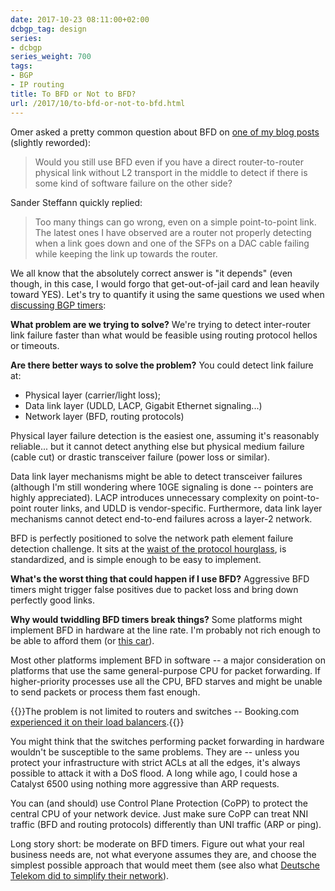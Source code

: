 ```yaml
---
date: 2017-10-23 08:11:00+02:00
dcbgp_tag: design
series:
- dcbgp
series_weight: 700
tags:
- BGP
- IP routing
title: To BFD or Not to BFD?
url: /2017/10/to-bfd-or-not-to-bfd.html
---
```

Omer asked a pretty common question about BFD on [one of my blog posts](https://blog.ipspace.net/2017/10/routing-protocols-perfect-example-of.html) (slightly reworded):

> Would you still use BFD even if you have a direct router-to-router physical link without L2 transport in the middle to detect if there is some kind of software failure on the other side?

Sander Steffann quickly replied:
<!--more-->
> Too many things can go wrong, even on a simple point-to-point link. The latest ones I have observed are a router not properly detecting when a link goes down and one of the SFPs on a DAC cable failing while keeping the link up towards the router.

We all know that the absolutely correct answer is "it depends" (even though, in this case, I would forgo that get-out-of-jail card and lean heavily toward YES). Let's try to quantify it using the same questions we used when [discussing BGP timers](https://blog.ipspace.net/2017/09/improving-bgp-convergence-without.html):

**What problem are we trying to solve?** We're trying to detect inter-router link failure faster than what would be feasible using routing protocol hellos or timeouts.

**Are there better ways to solve the problem?** You could detect link failure at:

-   Physical layer (carrier/light loss);
-   Data link layer (UDLD, LACP, Gigabit Ethernet signaling...)
-   Network layer (BFD, routing protocols)

Physical layer failure detection is the easiest one, assuming it's reasonably reliable... but it cannot detect anything else but physical medium failure (cable cut) or drastic transceiver failure (power loss or similar).

Data link layer mechanisms might be able to detect transceiver failures (although I'm still wondering where 10GE signaling is done -- pointers are highly appreciated). LACP introduces unnecessary complexity on point-to-point router links, and UDLD is vendor-specific. Furthermore, data link layer mechanisms cannot detect end-to-end failures across a layer-2 network.

BFD is perfectly positioned to solve the network path element failure detection challenge. It sits at the [waist of the protocol hourglass](https://www.iab.org/wp-content/IAB-uploads/2010/11/hourglass-london-ietf.pdf), is standardized, and is simple enough to be easy to implement.

**What's the worst thing that could happen if I use BFD?** Aggressive BFD timers might trigger false positives due to packet loss and bring down perfectly good links.

**Why would twiddling BFD timers break things?** Some platforms might implement BFD in hardware at the line rate. I'm probably not rich enough to be able to afford them (or [this car](http://auto.ferrari.com/en_US/sports-cars-models/car-range/laferrari-aperta/)).

Most other platforms implement BFD in software -- a major consideration on platforms that use the same general-purpose CPU for packet forwarding. If higher-priority processes use all the CPU, BFD starves and might be unable to send packets or process them fast enough.

{{<note info>}}The problem is not limited to routers and switches -- Booking.com [experienced it on their load balancers](https://blog.booking.com/troubleshooting-a-journey-into-the-unknown.html).{{</note>}}

You might think that the switches performing packet forwarding in hardware wouldn't be susceptible to the same problems. They are -- unless you protect your infrastructure with strict ACLs at all the edges, it's always possible to attack it with a DoS flood. A long while ago, I could hose a Catalyst 6500 using nothing more aggressive than ARP requests.

You can (and should) use Control Plane Protection (CoPP) to protect the central CPU of your network device. Just make sure CoPP can treat NNI traffic (BFD and routing protocols) differently than UNI traffic (ARP or ping).

Long story short: be moderate on BFD timers. Figure out what your real business needs are, not what everyone assumes they are, and choose the simplest possible approach that would meet them (see also what [Deutsche Telekom did to simplify their network](https://blog.ipspace.net/2013/11/deutsche-telekom-terastream-designed.html)).
